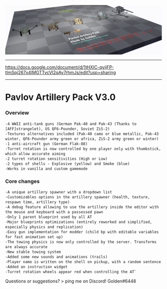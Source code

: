 ![demo](https://github.com/GoldenBlack4/PavlovArtilleryPack/blob/main/DemoMapScreenshot.png)

*****
https://docs.google.com/document/d/1tHXIC-qyijFP-tlmSpj267x4lMGTTvcVl2qAy7rhmJs/edit?usp=sharing
*****

# Pavlov Artillery Pack V3.0 

### Overview
```
-4 WWII anti-tank guns (German Pak-40 and Pak-43 (Thanks to [AFF]strangelet), US QF6-Pounder, Soviet ZiS-2)
-Textures alternatives included (Pak-40 camo or blue metallic, Pak-43 winter, QF6-Pounder army green or africa, ZiS-2 army green or winter)
-1 anti-aircraft gun (German Flak-88)
-Turret rotation is now controlled by one player only with thumbstick, which allow accurate aiming 
-2 turret rotation sensitivities (High or Low)
-2 types of shells - Explosive (yellow) and Smoke (blue)
-Works in vanilla and custom gamemode
```
### Core changes
```
-A unique artillery spawner with a dropdown list
-Customizables options in the artillery spawner (health, texture, respawn time, artillery type)
-A debug feature allowing to use the artillery inside the editor with the mouse and keyboard with a possessed pawn
-Only 1 parent blueprint used by all AT
-Major blueprints optimizations (entirely reworked and simplified, especially physics and replication)
-Easy gun implementation for modder (child bp with editable variables for fast animation set up)
-The towing physics is now only controlled by the server. Transforms are always accurate
-New stable towing system
-Added some new sounds and animations (trails)
-Player name is written on the shell on pickup, with a random sentence
-Added an instruction widget
-Turret rotation wheels appear red when controlling the AT`
```
Questions or suggestions? > ping me on Discord! Golden#6448
